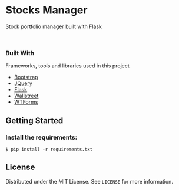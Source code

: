 # Stocks Manager

Stock portfolio manager built with Flask

<img src="https://i.imgur.com/AAR9zTw.png" alt="">

<img src="https://i.imgur.com/uOJJ2TZ.png" alt="">


### Built With
Frameworks, tools and libraries used in this project
* [Bootstrap](https://getbootstrap.com)
* [JQuery](https://jquery.com)
* [Flask](https://flask.palletsprojects.com/en/1.1.x/)
* [Wallstreet](https://pypi.org/project/wallstreet/0.1.5/)
* [WTForms](https://wtforms.readthedocs.io/en/2.3.x/)

## Getting Started

### Install the requirements:
```
$ pip install -r requirements.txt
```

## License

Distributed under the MIT License. See `LICENSE` for more information.
